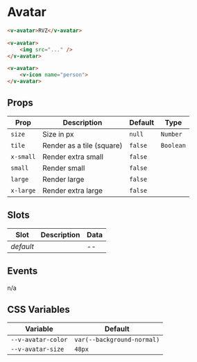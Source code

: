 # Avatar

```html
<v-avatar>RVZ</v-avatar>

<v-avatar>
	<img src="..." />
</v-avatar>

<v-avatar>
	<v-icon name="person">
</v-avatar>
```

## Props
| Prop      | Description               | Default | Type      |
|-----------|---------------------------|---------|-----------|
| `size`    | Size in px                | `null`  | `Number`  |
| `tile`    | Render as a tile (square) | `false` | `Boolean` |
| `x-small` | Render extra small        | `false` |           |
| `small`   | Render small              | `false` |           |
| `large`   | Render large              | `false` |           |
| `x-large` | Render extra large        | `false` |           |
<!-- readme-gen-igonre: x-small, small, large, x-large -->

## Slots
| Slot      | Description | Data |
|-----------|-------------|------|
| _default_ |             | --   |

## Events

n/a

## CSS Variables
| Variable           | Default                    |
|--------------------|----------------------------|
| `--v-avatar-color` | `var(--background-normal)` |
| `--v-avatar-size`  | `48px`                     |
